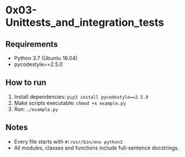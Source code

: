 #  0x03-Unittests_and_integration_tests

## Requirements
- Python 3.7 (Ubuntu 18.04)
- pycodestyle==2.5.0

## How to run
1. Install dependencies: `pip3 install pycodestyle==2.5.0`
2. Make scripts executable: `chmod +x example.py`
3. Run: `./example.py`

## Notes
- Every file starts with `#!/usr/bin/env python3`
- All modules, classes and functions include full-sentence docstrings.
